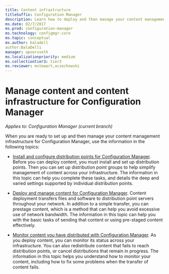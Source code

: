 ```yaml
---
title: Content infrastructure
titleSuffix: Configuration Manager
description: Learn how to deploy and then manage your content management infrastructure for Configuration Manager.
ms.date: 02/7/2017
ms.prod: configuration-manager
ms.technology: configmgr-core
ms.topic: conceptual
ms.author: baladell 
author:BalaDelli
manager: apoorvseth
ms.localizationpriority: medium
ms.collectiontier3: tier3
ms.reviewer: mstewart,aczechowski
---
```

# Manage content and content infrastructure for Configuration Manager

*Applies to: Configuration Manager (current branch)*

When you are ready to set up and then manage your content management infrastructure for Configuration Manager, use the information in the following topics:  

-   [Install and configure distribution points for Configuration Manager](../../../../core/servers/deploy/configure/install-and-configure-distribution-points.md). Before you can deploy content, you must install and set up distribution points. Then you can set up distribution point groups to help simplify management of content across your infrastructure. The information in this topic can help you complete these tasks, and details the deep and varied settings supported by individual distribution points.  

-   [Deploy and manage content for Configuration Manager](../../../../core/servers/deploy/configure/deploy-and-manage-content.md). Content deployment transfers files and software to distribution point servers throughout your network. In addition to a simple transfer, you can prestage content, which is a method that can help you avoid excessive use of network bandwidth. The information in this topic can help you with the basic tasks of sending that content or using pre-staged content effectively.  

-   [Monitor content you have distributed with Configuration Manager](../../../../core/servers/deploy/configure/monitor-content-you-have-distributed.md). As you deploy content, you can monitor its status across your infrastructure. You can also redistribute content that fails to reach distribution points, or cancel distributions that remain in progress. The information in this topic helps you understand how to monitor your content, including how to fix some problems when the transfer of content fails.  
